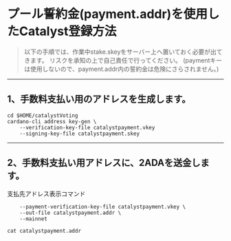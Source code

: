 # プール誓約金(payment.addr)を使用したCatalyst登録方法

>以下の手順では、作業中stake.skeyをサーバー上へ置いておく必要が出てきます。
>リスクを承知の上で自己責任で行ってください。
>(paymentキーは使用しないので、payment.addr内の誓約金は危険にさらされません。)

___
## 1、手数料支払い用のアドレスを生成します。

```mkdir $HOME/CatalystVoting
cd $HOME/catalystVoting
cardano-cli address key-gen \
    --verification-key-file catalystpayment.vkey
    --signing-key-file catalystpayment.skey
```

___
## 2、手数料支払い用アドレスに、2ADAを送金します。
支払先アドレス表示コマンド
```cardano-cli address build \
    --payment-verification-key-file catalystpayment.vkey \
    --out-file catalystpayment.addr \
    --mainnet

cat catalystpayment.addr
```
